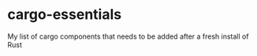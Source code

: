 # cargo-essentials
My list of cargo components that needs to be added after a fresh install of Rust
